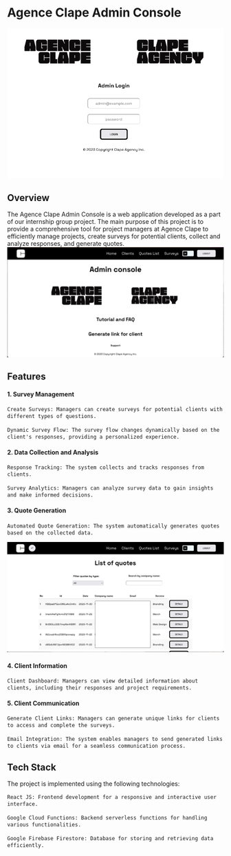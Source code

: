 # Agence Clape Admin Console

<img src="Screenshot 2024-01-30 at 10.47.24.png"/>


## Overview

The Agence Clape Admin Console is a web application developed as a part of our internship group project. The main purpose of this project is to provide a comprehensive tool for project managers at Agence Clape to efficiently manage projects, create surveys for potential clients, collect and analyze responses, and generate quotes.
<img src="Screenshot 2024-01-30 at 10.47.59.png"/>
## Features
#### 1. Survey Management

    Create Surveys: Managers can create surveys for potential clients with different types of questions.

    Dynamic Survey Flow: The survey flow changes dynamically based on the client's responses, providing a personalized experience.

#### 2. Data Collection and Analysis

    Response Tracking: The system collects and tracks responses from clients.

    Survey Analytics: Managers can analyze survey data to gain insights and make informed decisions.

#### 3. Quote Generation

    Automated Quote Generation: The system automatically generates quotes based on the collected data.

<img src="Screenshot 2024-01-30 at 10.48.30.png"/>


#### 4. Client Information

    Client Dashboard: Managers can view detailed information about clients, including their responses and project requirements.


#### 5. Client Communication

    Generate Client Links: Managers can generate unique links for clients to access and complete the surveys.

    Email Integration: The system enables managers to send generated links to clients via email for a seamless communication process.

## Tech Stack

The project is implemented using the following technologies:

    React JS: Frontend development for a responsive and interactive user interface.

    Google Cloud Functions: Backend serverless functions for handling various functionalities.

    Google Firebase Firestore: Database for storing and retrieving data efficiently.
